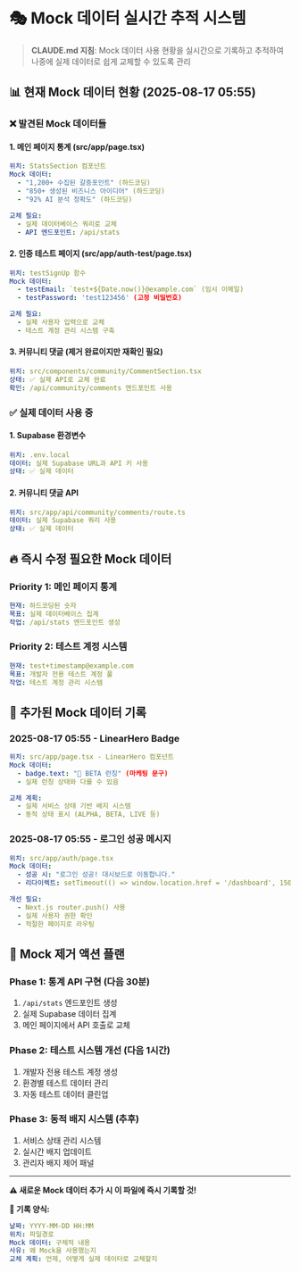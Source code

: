 # 🎭 Mock 데이터 실시간 추적 시스템

> **CLAUDE.md 지침**: Mock 데이터 사용 현황을 실시간으로 기록하고 추적하여 나중에 실제 데이터로 쉽게 교체할 수 있도록 관리

## 📊 **현재 Mock 데이터 현황** (2025-08-17 05:55)

### ❌ **발견된 Mock 데이터들**

#### **1. 메인 페이지 통계 (src/app/page.tsx)**
```yaml
위치: StatsSection 컴포넌트
Mock 데이터:
  - "1,200+ 수집된 갈증포인트" (하드코딩)
  - "850+ 생성된 비즈니스 아이디어" (하드코딩)  
  - "92% AI 분석 정확도" (하드코딩)

교체 필요:
  - 실제 데이터베이스 쿼리로 교체
  - API 엔드포인트: /api/stats
```

#### **2. 인증 테스트 페이지 (src/app/auth-test/page.tsx)**
```yaml
위치: testSignUp 함수
Mock 데이터:
  - testEmail: `test+${Date.now()}@example.com` (임시 이메일)
  - testPassword: 'test123456' (고정 비밀번호)

교체 필요:
  - 실제 사용자 입력으로 교체
  - 테스트 계정 관리 시스템 구축
```

#### **3. 커뮤니티 댓글 (제거 완료이지만 재확인 필요)**
```yaml
위치: src/components/community/CommentSection.tsx
상태: ✅ 실제 API로 교체 완료
확인: /api/community/comments 엔드포인트 사용
```

### ✅ **실제 데이터 사용 중**

#### **1. Supabase 환경변수**
```yaml
위치: .env.local
데이터: 실제 Supabase URL과 API 키 사용
상태: ✅ 실제 데이터
```

#### **2. 커뮤니티 댓글 API**
```yaml
위치: src/app/api/community/comments/route.ts
데이터: 실제 Supabase 쿼리 사용
상태: ✅ 실제 데이터
```

## 🔥 **즉시 수정 필요한 Mock 데이터**

### **Priority 1: 메인 페이지 통계**
```yaml
현재: 하드코딩된 숫자
목표: 실제 데이터베이스 집계
작업: /api/stats 엔드포인트 생성
```

### **Priority 2: 테스트 계정 시스템**
```yaml
현재: test+timestamp@example.com
목표: 개발자 전용 테스트 계정 풀
작업: 테스트 계정 관리 시스템
```

## 📝 **추가된 Mock 데이터 기록**

### **2025-08-17 05:55 - LinearHero Badge**
```yaml
위치: src/app/page.tsx - LinearHero 컴포넌트
Mock 데이터: 
  - badge.text: "🚀 BETA 런칭" (마케팅 문구)
  - 실제 런칭 상태와 다를 수 있음

교체 계획:
  - 실제 서비스 상태 기반 배지 시스템
  - 동적 상태 표시 (ALPHA, BETA, LIVE 등)
```

### **2025-08-17 05:55 - 로그인 성공 메시지**
```yaml
위치: src/app/auth/page.tsx
Mock 데이터:
  - 성공 시: "로그인 성공! 대시보드로 이동합니다."
  - 리다이렉트: setTimeout(() => window.location.href = '/dashboard', 1500)

개선 필요:
  - Next.js router.push() 사용
  - 실제 사용자 권한 확인
  - 적절한 페이지로 라우팅
```

## 🎯 **Mock 제거 액션 플랜**

### **Phase 1: 통계 API 구현** (다음 30분)
1. `/api/stats` 엔드포인트 생성
2. 실제 Supabase 데이터 집계
3. 메인 페이지에서 API 호출로 교체

### **Phase 2: 테스트 시스템 개선** (다음 1시간)  
1. 개발자 전용 테스트 계정 생성
2. 환경별 테스트 데이터 관리
3. 자동 테스트 데이터 클린업

### **Phase 3: 동적 배지 시스템** (추후)
1. 서비스 상태 관리 시스템
2. 실시간 배지 업데이트
3. 관리자 배지 제어 패널

---

**⚠️ 새로운 Mock 데이터 추가 시 이 파일에 즉시 기록할 것!**

**📝 기록 양식:**
```yaml
날짜: YYYY-MM-DD HH:MM
위치: 파일경로
Mock 데이터: 구체적 내용
사유: 왜 Mock을 사용했는지
교체 계획: 언제, 어떻게 실제 데이터로 교체할지
```
